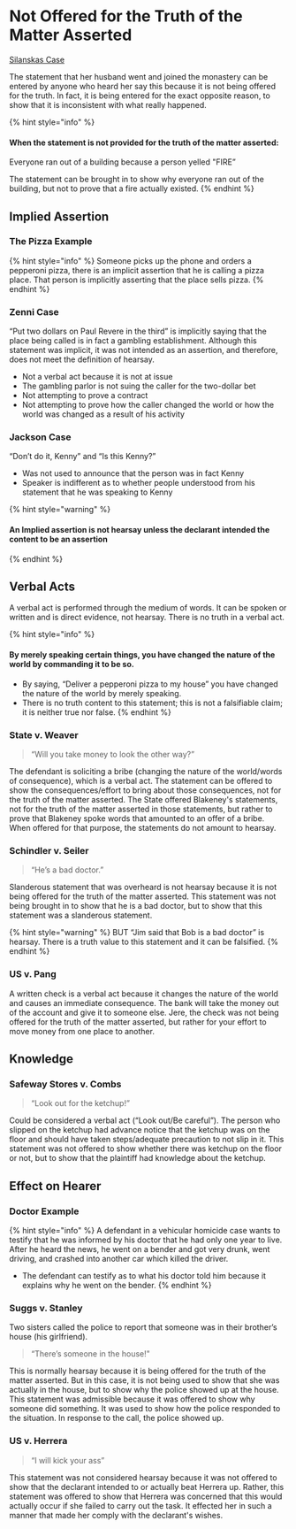 # Not Offered for the Truth of the Matter Asserted

[Silanskas Case](../#commonwealth-v.-silanskas)

The statement that her husband went and joined the monastery can be entered by anyone who heard her say this because it is not being offered for the truth. In fact, it is being entered for the exact opposite reason, to show that it is inconsistent with what really happened.&#x20;

{% hint style="info" %}
#### When the statement is not provided for the truth of the matter asserted:

Everyone ran out of a building because a person yelled "FIRE”&#x20;

The statement can be brought in to show why everyone ran out of the building, but not to prove that a fire actually existed.
{% endhint %}



## Implied Assertion

### The Pizza Example

{% hint style="info" %}
Someone picks up the phone and orders a pepperoni pizza, there is an implicit assertion that he is calling a pizza place. That person is implicitly asserting that the place sells pizza.
{% endhint %}

### Zenni Case

“Put two dollars on Paul Revere in the third” is implicitly saying that the place being called is in fact a gambling establishment. Although this statement was implicit, it was not intended as an assertion, and therefore, does not meet the definition of hearsay.&#x20;

* Not a verbal act because it is not at issue
* The gambling parlor is not suing the caller for the two-dollar bet
* Not attempting to prove a contract
* Not attempting to prove how the caller changed the world or how the world was changed as a result of his activity &#x20;

### Jackson Case

“Don’t do it, Kenny” and “Is this Kenny?”

* Was not used to announce that the person was in fact Kenny
* Speaker is indifferent as to whether people understood from his statement that he was speaking to Kenny

{% hint style="warning" %}
#### An Implied assertion **is not hearsay** unless the declarant **intended the content to be an assertion**
{% endhint %}

## Verbal Acts

A verbal act is performed through the medium of words. It can be spoken or written and is direct evidence, not hearsay. There is no truth in a verbal act.&#x20;

{% hint style="info" %}
#### By merely speaking certain things, you have changed the nature of the world by commanding it to be so.&#x20;

* By saying, “Deliver a pepperoni pizza to my house” you have changed the nature of the world by merely speaking.&#x20;
* There is no truth content to this statement; this is not a falsifiable claim; it is neither true nor false.&#x20;
{% endhint %}

### State v. Weaver

> “Will you take money to look the other way?”&#x20;

The defendant is soliciting a bribe (changing the nature of the world/words of consequence), which is a verbal act. The statement can be offered to show the consequences/effort to bring about those consequences, not for the truth of the matter asserted. The State offered Blakeney's statements, not for the truth of the matter asserted in those statements, but rather to prove that Blakeney spoke words that amounted to an offer of a bribe. When offered for that purpose, the statements do not amount to hearsay.

### Schindler v. Seiler

> “He’s a bad doctor.”&#x20;

Slanderous statement that was overheard is not hearsay because it is not being offered for the truth of the matter asserted. This statement was not being brought in to show that he is a bad doctor, but to show that this statement was a slanderous statement.&#x20;

{% hint style="warning" %}
BUT “Jim said that Bob is a bad doctor” is hearsay. There is a truth value to this statement and it can be falsified.
{% endhint %}

### US v. Pang

A written check is a verbal act because it changes the nature of the world and causes an immediate consequence. The bank will take the money out of the account and give it to someone else. Jere, the check was not being offered for the truth of the matter asserted, but rather for your effort to move money from one place to another.&#x20;

## Knowledge

### Safeway Stores v. Combs

> “Look out for the ketchup!”&#x20;

Could be considered a verbal act (“Look out/Be careful”). The person who slipped on the ketchup had advance notice that the ketchup was on the floor and should have taken steps/adequate precaution to not slip in it. This statement was not offered to show whether there was ketchup on the floor or not, but to show that the plaintiff had knowledge about the ketchup.&#x20;

## Effect on Hearer

### Doctor Example

{% hint style="info" %}
A defendant in a vehicular homicide case wants to testify that he was informed by his doctor that he had only one year to live. After he heard the news, he went on a bender and got very drunk, went driving, and crashed into another car which killed the driver.

* The defendant can testify as to what his doctor told him because it explains why he went on the bender.
{% endhint %}

### Suggs v. Stanley

Two sisters called the police to report that someone was in their brother’s house (his girlfriend).

> “There’s someone in the house!"

This is normally hearsay because it is being offered for the truth of the matter asserted. But in this case, it is not being used to show that she was actually in the house, but to show why the police showed up at the house. This statement was admissible because it was offered to show why someone did something. It was used to show how the police responded to the situation. In response to the call, the police showed up.&#x20;

### US v. Herrera

> “I will kick your ass”&#x20;

This statement was not considered hearsay because it was not offered to show that the declarant intended to or actually beat Herrera up. Rather, this statement was offered to show that Herrera was concerned that this would actually occur if she failed to carry out the task. It effected her in such a manner that made her comply with the declarant's wishes. &#x20;
